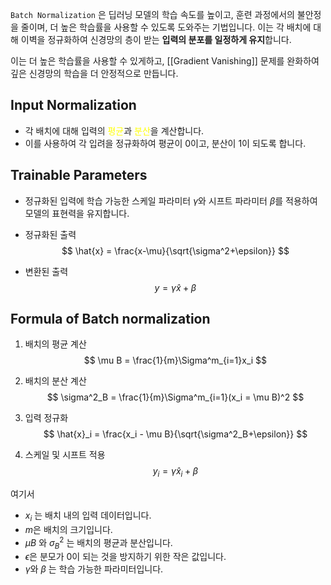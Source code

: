 
`Batch Normalization` 은 딥러닝 모델의 학습 속도를 높이고, 훈련 과정에서의 불안정을 줄이며, 더 높은 학습률을 사용할 수 있도록 도와주는 기법입니다. 이는 각 배치에 대해 이벽을 정규화하여 신경망의 층이 받는 **입력의 분포를 일정하게 유지**합니다.

이는 더 높은 학습률을 사용할 수 있게하고, [[Gradient Vanishing]] 문제를 완화하여 깊은 신경망의 학습을 더 안정적으로 만듭니다.

## Input Normalization

- 각 배치에 대해 입력의 <font color="#ffff00">평균</font>과 <font color="#ffff00">분산</font>을 계산합니다.
- 이를 사용하여 각 입려을 정규화하여 평균이 0이고, 분산이 1이 되도록 합니다.

## Trainable Parameters

- 정규화된 입력에 학습 가능한 스케일 파라미터 $\gamma$와 시프트 파라미터 $\beta$를 적용하여 모델의 표현력을 유지합니다.

- 정규화된 출력
$$
\hat{x} = \frac{x-\mu}{\sqrt{\sigma^2+\epsilon}}
$$

- 변환된 출력
$$
y = \gamma\hat{x} + \beta
$$

## Formula of Batch normalization

1. 배치의 평균 계산
$$
\mu B = \frac{1}{m}\Sigma^m_{i=1}x_i
$$

2. 배치의 분산 계산
$$
\sigma^2_B = \frac{1}{m}\Sigma^m_{i=1}(x_i = \mu B)^2
$$

3. 입력 정규화
$$
\hat{x}_i = \frac{x_i - \mu B}{\sqrt{\sigma^2_B+\epsilon}}
$$
4. 스케일 및 시프트 적용
$$
y_i = \gamma\hat{x}_i + \beta
$$


여기서
- $x_i$ 는 배치 내의 입력 데이터입니다.
- $m$은 배치의 크기입니다.
- $\mu B$ 와 $\sigma^2_B$ 는 배치의 평균과 분산입니다.
- $\epsilon$은 분모가 0이 되는 것을 방지하기 위한 작은 값입니다.
- $\gamma$와 $\beta$ 는 학습 가능한 파라미터입니다.


